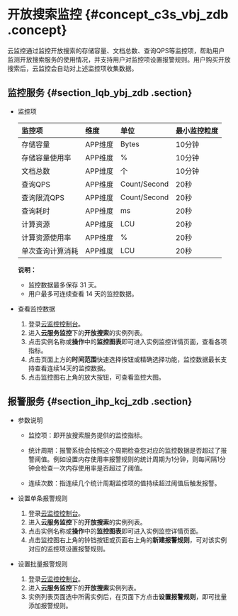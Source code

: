 # 开放搜索监控 {#concept_c3s_vbj_zdb .concept}

云监控通过监控开放搜索的存储容量、文档总数、查询QPS等监控项，帮助用户监测开放搜索服务的使用情况，并支持用户对监控项设置报警规则。用户购买开放搜索后，云监控会自动对上述监控项收集数据。

## 监控服务 {#section_lqb_ybj_zdb .section}

-   监控项

    |监控项|维度|单位|最小监控粒度|
    |:--|:-|:-|:-----|
    |存储容量|APP维度|Bytes|10分钟|
    |存储容量使用率|APP维度|%|10分钟|
    |文档总数|APP维度|个|10分钟|
    |查询QPS|APP维度|Count/Second|20秒|
    |查询限流QPS|APP维度|Count/Second|20秒|
    |查询耗时|APP维度|ms|20秒|
    |计算资源|APP维度|LCU|20秒|
    |计算资源使用率|APP维度|%|20秒|
    |单次查询计算消耗|APP维度|LCU|20秒|

    **说明：** 

    -   监控数据最多保存 31 天。
    -   用户最多可连续查看 14 天的监控数据。

-   查看监控数据
    1.  登录[云监控控制台](https://cms.console.aliyun.com/#/home/ecs%22%E4%BA%91%E7%9B%91%E6%8E%A7%E6%8E%A7%E5%88%B6%E5%8F%B0%22)。
    2.  进入**云服务监控**下的**开放搜索**的实例列表。
    3.  点击实例名称或**操作**中的**监控图表**即可进入实例监控详情页面，查看各项指标。
    4.  点击页面上方的**时间范围**快速选择按钮或精确选择功能，监控数据最长支持查看连续14天的监控数据。
    5.  点击监控图右上角的放大按钮，可查看监控大图。

## 报警服务 {#section_ihp_kcj_zdb .section}

-   参数说明
    -   监控项：即开放搜索服务提供的监控指标。

    -   统计周期：报警系统会按照这个周期检查您对应的监控数据是否超过了报警阈值。例如设置内存使用率报警规则的统计周期为1分钟，则每间隔1分钟会检查一次内存使用率是否超过了阈值。

    -   连续次数：指连续几个统计周期监控项的值持续超过阈值后触发报警。


-   设置单条报警规则
    1.  登录[云监控控制台](https://cms.console.aliyun.com/#/home/ecs%22%E4%BA%91%E7%9B%91%E6%8E%A7%E6%8E%A7%E5%88%B6%E5%8F%B0%22)。
    2.  进入**云服务监控**下的**开放搜索**的实例列表。
    3.  点击实例名称或**操作**中的**监控图表**即可进入实例监控详情页面。
    4.  点击监控图右上角的铃铛按钮或页面右上角的**新建报警规则**，可对该实例对应的监控项设置报警规则。

-   设置批量报警规则
    1.  登录[云监控控制台](https://cms.console.aliyun.com/#/home/ecs%22%E4%BA%91%E7%9B%91%E6%8E%A7%E6%8E%A7%E5%88%B6%E5%8F%B0%22)。
    2.  进入**云服务监控**下的**开放搜索**实例列表。
    3.  实例列表页面选中所需实例后，在页面下方点击**设置报警规则**，即可批量添加报警规则。

